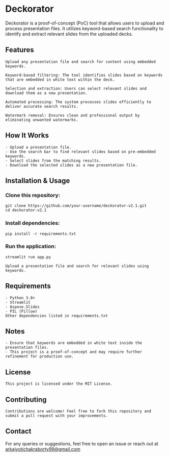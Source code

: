 # Deckorator
  Deckorator is a proof-of-concept (PoC) tool that allows users to upload and process presentation files. It utilizes keyword-based search functionality to identify and extract relevant slides from the uploaded decks.
  ## Features

    Upload any presentation file and search for content using embedded keywords.
    
    Keyword-based filtering: The tool identifies slides based on keywords that are embedded in white text within the deck.
    
    Selection and extraction: Users can select relevant slides and download them as a new presentation.
    
    Automated processing: The system processes slides efficiently to deliver accurate search results.
    
    Watermark removal: Ensures clean and professional output by eliminating unwanted watermarks.

  ## How It Works

    - Upload a presentation file.
    - Use the search bar to find relevant slides based on pre-embedded keywords.
    - Select slides from the matching results.
    - Download the selected slides as a new presentation file.

  ## Installation & Usage

  ### Clone this repository:

    git clone https://github.com/your-username/deckorator-v2.1.git
    cd deckorator-v2.1

  ### Install dependencies:

    pip install -r requirements.txt

  ###  Run the application:

    streamlit run app.py

    Upload a presentation file and search for relevant slides using keywords.

  ## Requirements

    - Python 3.8+
    - Streamlit
    - Aspose.Slides
    - PIL (Pillow)
    Other dependencies listed in requirements.txt

  ## Notes

    - Ensure that keywords are embedded in white text inside the presentation files.
    - This project is a proof-of-concept and may require further refinement for production use.

  ## License

    This project is licensed under the MIT License.

  ## Contributing
    Contributions are welcome! Feel free to fork this repository and submit a pull request with your improvements.

  ## Contact

For any queries or suggestions, feel free to open an issue or reach out at arkajyotichakraborty99@gmail.com
